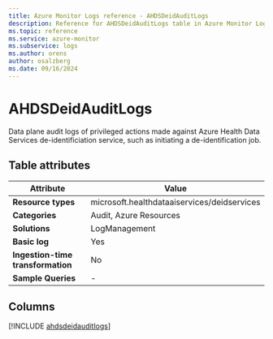 ```yaml
---
title: Azure Monitor Logs reference - AHDSDeidAuditLogs
description: Reference for AHDSDeidAuditLogs table in Azure Monitor Logs.
ms.topic: reference
ms.service: azure-monitor
ms.subservice: logs
ms.author: orens
author: osalzberg
ms.date: 09/16/2024
---
```


# AHDSDeidAuditLogs

Data plane audit logs of privileged actions made against Azure Health Data Services de-identificiation service, such as initiating a de-identification job.


## Table attributes

|Attribute|Value|
|---|---|
|**Resource types**|microsoft.healthdataaiservices/deidservices|
|**Categories**|Audit, Azure Resources|
|**Solutions**| LogManagement|
|**Basic log**|Yes|
|**Ingestion-time transformation**|No|
|**Sample Queries**|-|



## Columns
  
[!INCLUDE [ahdsdeidauditlogs](~/reusable-content/ce-skilling/azure/includes/azure-monitor/reference/tables/ahdsdeidauditlogs-include.md)]
